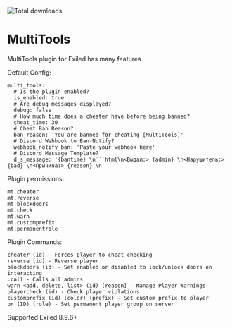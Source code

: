 ![Total downloads](https://img.shields.io/github/downloads/LigindaLeg/MultiTools/total)
# MultiTools
MultiTools plugin for Exiled has many features


Default Config:
```
multi_tools:
  # Is the plugin enabled?
  is_enabled: true
  # Are debug messages displayed?
  debug: false
  # How much time does a cheater have before being banned?
  cheat_time: 30
  # Cheat Ban Reason?
  ban_reason: 'You are banned for cheating [MultiTools]'
  # Discord Webhook to Ban-Notify?
  webhook_notify_ban: 'Paste your webhook here'
  # Discord Message Template?
  d_s_message: '{bantime} \n```html\n<Выдал:> {admin} \n<Нарушитель:> {bad} \n<Причина:> {reason} \n
 ```


Plugin permissions:
```
mt.cheater
mt.reverse 
mt.blockdoors
mt.check
mt.warn
mt.customprefix
mt.permanentrole
 ```


Plugin Commands:
```
cheater (id) - Forces player to cheat checking
reverse [id] - Reverse player
blockdoors (id) - Set enabled or disabled to lock/unlock doors on interacting
.call - Calls all admins
warn <add, delete, list> (id) [reason] - Manage Player Warnings
playercheck (id) - Check player violations
customprefix (id) (color) (prefix) - Set custom prefix to player
pr (ID) (role) - Set permanent player group on server
```

Supported Exiled 8.9.6+

